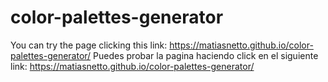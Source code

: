 # color-palettes-generator

You can try the page clicking this link: https://matiasnetto.github.io/color-palettes-generator/
Puedes probar la pagina haciendo click en el siguiente link: https://matiasnetto.github.io/color-palettes-generator/
